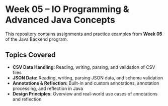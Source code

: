# Week 05 – IO Programming & Advanced Java Concepts

This repository contains assignments and practice examples from **Week 05** of the Java Backend program.

## Topics Covered
- **CSV Data Handling:** Reading, writing, parsing, and validation of CSV files  
- **JSON Data:** Reading, writing, parsing JSON data, and schema validation  
- **Annotations & Reflection:** Built-in and custom annotations, annotation processing, and reflection in Java  
- **Design Principles:** Overview and real-world use cases of annotations and reflection  
